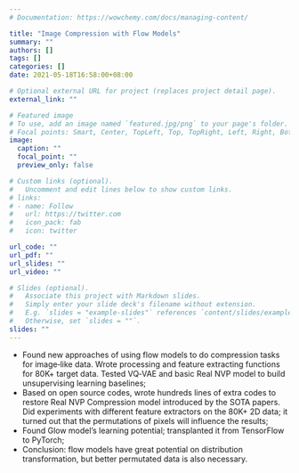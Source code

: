 ```yaml
---
# Documentation: https://wowchemy.com/docs/managing-content/

title: "Image Compression with Flow Models"
summary: ""
authors: []
tags: []
categories: []
date: 2021-05-18T16:58:00+08:00

# Optional external URL for project (replaces project detail page).
external_link: ""

# Featured image
# To use, add an image named `featured.jpg/png` to your page's folder.
# Focal points: Smart, Center, TopLeft, Top, TopRight, Left, Right, BottomLeft, Bottom, BottomRight.
image:
  caption: ""
  focal_point: ""
  preview_only: false

# Custom links (optional).
#   Uncomment and edit lines below to show custom links.
# links:
# - name: Follow
#   url: https://twitter.com
#   icon_pack: fab
#   icon: twitter

url_code: ""
url_pdf: ""
url_slides: ""
url_video: ""

# Slides (optional).
#   Associate this project with Markdown slides.
#   Simply enter your slide deck's filename without extension.
#   E.g. `slides = "example-slides"` references `content/slides/example-slides.md`.
#   Otherwise, set `slides = ""`.
slides: ""
---
```


- Found new approaches of using flow models to do compression tasks for image‐like data. Wrote processing and feature extracting functions for 80K+ target data. Tested VQ‐VAE and basic Real NVP model to build unsupervising learning baselines;
- Based on open source codes, wrote hundreds lines of extra codes to restore Real NVP Compression model introduced by the SOTA papers. Did experiments with different feature extractors on the 80K+ 2D data; it turned out that the permutations of pixels will influence the results;
- Found Glow model’s learning potential; transplanted it from TensorFlow to PyTorch;
- Conclusion: flow models have great potential on distribution transformation, but better permutated data is also necessary.
